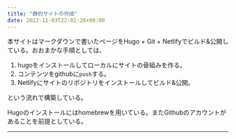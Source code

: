 ```yaml
---
title: "静的サイトの作成"
date: 2022-11-03T22:02:28+09:00
---
```


本サイトはマークダウンで書いたページをHugo + Git + Netlifyでビルド&公開している。おおまかな手順としては、

1. hugoをインストールしてローカルにサイトの骨組みを作る。
2. コンテンツをgithubに`push`する。
3. Netlifyにサイトのリポジトリをインストールしてビルド&公開。

という流れで構築している。

Hugoのインストールにはhomebrewを用いている。またGithubのアカウントがあることを前提としている。

***
